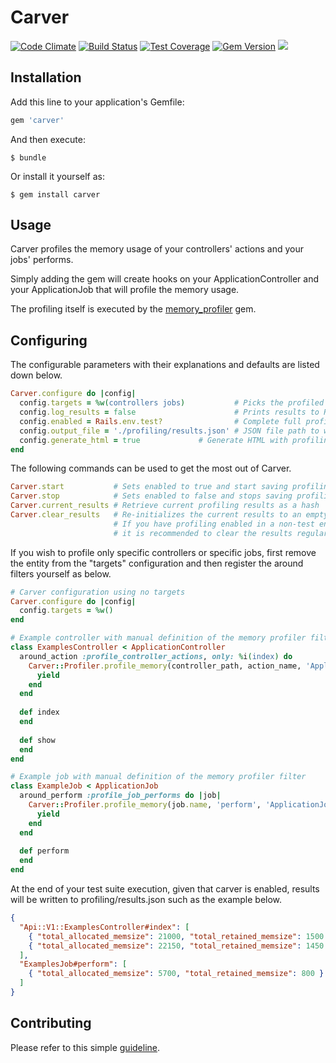 # Carver

[![Code Climate](https://codeclimate.com/github/vinistock/carver/badges/gpa.svg)](https://codeclimate.com/github/vinistock/carver/badges/gpa.svg) [![Build Status](https://travis-ci.org/vinistock/carver.svg?branch=master)](https://travis-ci.org/vinistock/carver) [![Test Coverage](https://codeclimate.com/github/vinistock/carver/badges/coverage.svg)](https://codeclimate.com/github/vinistock/carver/coverage) [![Gem Version](https://badge.fury.io/rb/carver.svg)](https://badge.fury.io/rb/carver) ![](http://ruby-gem-downloads-badge.herokuapp.com/carver?color=brightgreen)

## Installation

Add this line to your application's Gemfile:

```ruby
gem 'carver'
```

And then execute:

    $ bundle

Or install it yourself as:

    $ gem install carver

## Usage

Carver profiles the memory usage of your controllers' actions and your jobs' performs.

Simply adding the gem will create hooks on your ApplicationController and your ApplicationJob that will profile the memory usage.

The profiling itself is executed by the [memory_profiler] gem.

## Configuring

The configurable parameters with their explanations and defaults are listed down below.

```ruby
Carver.configure do |config|
  config.targets = %w(controllers jobs)           # Picks the profiled entities
  config.log_results = false                      # Prints results to Rails.log
  config.enabled = Rails.env.test?                # Complete full profile for test environment
  config.output_file = './profiling/results.json' # JSON file path to write results to
  config.generate_html = true			  # Generate HTML with profiling results at exit
end
```

The following commands can be used to get the most out of Carver.

```ruby
Carver.start           # Sets enabled to true and start saving profiling results
Carver.stop            # Sets enabled to false and stops saving profiling results (does not erase them)
Carver.current_results # Retrieve current profiling results as a hash
Carver.clear_results   # Re-initializes the current results to an empty hash. 
                       # If you have profiling enabled in a non-test environment, 
                       # it is recommended to clear the results regularly
```

If you wish to profile only specific controllers or specific jobs, first remove the entity from the "targets" configuration and then register the around filters yourself as below.
```ruby
# Carver configuration using no targets
Carver.configure do |config|
  config.targets = %w()
end

# Example controller with manual definition of the memory profiler filter
class ExamplesController < ApplicationController
  around_action :profile_controller_actions, only: %i(index) do
    Carver::Profiler.profile_memory(controller_path, action_name, 'ApplicationController') do
      yield
    end
  end
  
  def index
  end
  
  def show
  end
end

# Example job with manual definition of the memory profiler filter
class ExampleJob < ApplicationJob
  around_perform :profile_job_performs do |job|
    Carver::Profiler.profile_memory(job.name, 'perform', 'ApplicationJob') do
      yield
    end
  end
  
  def perform
  end
end
```

At the end of your test suite execution, given that carver is enabled, results will be written to profiling/results.json such as the example below.

```json
{
  "Api::V1::ExamplesController#index": [
    { "total_allocated_memsize": 21000, "total_retained_memsize": 1500 },
    { "total_allocated_memsize": 22150, "total_retained_memsize": 1450 }
  ],
  "ExamplesJob#perform": [
    { "total_allocated_memsize": 5700, "total_retained_memsize": 800 }
  ]
}
```

## Contributing

Please refer to this simple [guideline].

[memory_profiler]: https://github.com/SamSaffron/memory_profiler
[guideline]: https://github.com/vinistock/carver/blob/master/CONTRIBUTING.md

